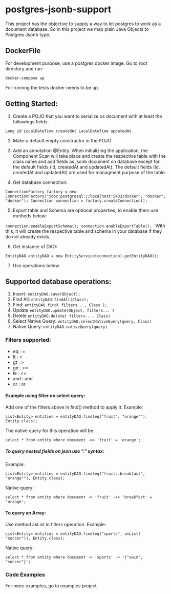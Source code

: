 # postgres-jsonb-support

This project has the objective to supply a way to let postgres to work as a document database. So in this project we map plain Java Objects to Postgres Jsonb type. 

## DockerFile

For development purpose, use a postgres docker image. Go to root directory and run:

`docker-compose up`

For running the tests docker needs to be up.

## Getting Started:

1. Create a POJO that you want to serialize os document with at least the followings fields:

`Long id
LocalDateTime createdAt
LocalDateTime updatedAt`

2. Make a default empty constructor in the POJO

3. Add an annotation @Entity. When initializing the application, the Component Scan will take place and create the respective 
table with the class name and add fields as jsonb document on database except for the default fields (id, createdAt and updatedAt).
The default fields (id, createdAt and updatedAt) are used for managment purpose of the table.
 
4. Get database connection:

`ConnectionFactory factory = new ConnectionFactory("jdbc:postgresql://localhost:5433/docker", "docker", "docker");
 Connection connection = factory.createConnection();`
             
5. Export table and Schema are optional properties, to enable them use methods below:

`connection.enableExportSchema();
connection.enableExportTable();
`
With this, it will create the respective table and schema in your database if they do not already exists.

6. Get instance of DAO:

`EntityDAO entityDAO = new EntityService(connection).getEntityDAO();`

7. Use operations below.

## Supported database operations:

1. Insert: `entityDAO.save(Object);`
2. Find All: `entityDAO.findAll(Class);`
3. Find: `entityDAO.find( filters..., Class );`
4. Update `entityDAO.update(Object, filters... )`
5. Delete `entityDAO.delete( filters..., Class)`
6. Select Native Query: `entityDAO.selectNativeQuery(query, Class)`
7. Native Query: `entityDAO.nativeQuery(query)`

### Filters supported:
* eq : =
* lt : <
* gt : >
* ge : >=
* le : <=
* and : and
* or : or

#### Example using filter on select query:

Add one of the filters above in find() method to apply it. Example:

`List<Entity> entities = entityDAO.find(eq("fruit", "orange""), Entity.class);`

The native query for this operation will be:

`select * from entity where document ->> 'fruit' = 'orange';`

##### To query nested fields on json use "." syntax:
Example:

`List<Entity> entities = entityDAO.find(eq("fruits.breakfast", "orange""), Entity.class);`

Native query:

`select * from entity where document -> 'fruit' ->> 'breakfast' = 'orange';`

#### To query an Array:

Use method asList in filters operation. Example:

`List<Entity> entities = entityDAO.find(eq("sports", asList( "soccer")), Entity.class);`

Native query:

`select * from entity where document -> 'sports' -> '{"swim", "soccer"}';`

### Code Examples
For more examples, go to examples project.
